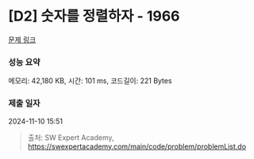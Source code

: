 # [D2] 숫자를 정렬하자 - 1966 

[문제 링크](https://swexpertacademy.com/main/code/problem/problemDetail.do?contestProbId=AV5PrmyKAWEDFAUq) 

### 성능 요약

메모리: 42,180 KB, 시간: 101 ms, 코드길이: 221 Bytes

### 제출 일자

2024-11-10 15:51



> 출처: SW Expert Academy, https://swexpertacademy.com/main/code/problem/problemList.do